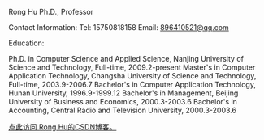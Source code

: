 Rong Hu
Ph.D., Professor

Contact Information:
Tel: 15750818158
Email: 896410521@qq.com

Education:

Ph.D. in Computer Science and Applied Science, Nanjing University of Science and Technology, Full-time, 2009.2-present
Master's in Computer Application Technology, Changsha University of Science and Technology, Full-time, 2003.9-2006.7
Bachelor's in Computer Application Technology, Hunan University, 1996.9-1999.12
Bachelor's in Management, Beijing University of Business and Economics, 2000.3-2003.6
Bachelor's in Accounting, Central Radio and Television University, 2000.3-2003.6

[点此访问 Rong Hu的CSDN博客。](https://blog.csdn.net/wenhao_ir)
